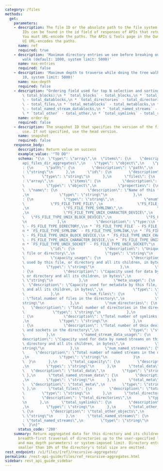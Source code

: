 ```yaml
---
category: /files
methods:
  get:
    parameters:
    - description: The file ID or the absolute path to the file system object. File
        IDs can be found in the id field of responses of APIs that return file attributes.
        You must URL-encode the paths. The APIs & Tools page in the Qumulo Core Web
        UI URL-encodes the paths.
      name: ref
      required: true
    - description: 'Maximum directory entries we see before breaking out of the tree
        walk (default: 1000, system limit: 5000)'
      name: max-entries
      required: false
    - description: 'Maximum depth to traverse while doing the tree walk (default:
        10, system limit: 5000)'
      name: max-depth
      required: false
    - description: "Ordering field used for top N selection and sorting (default:\
        \ total_blocks):\n * `total_blocks` - total_blocks,\n * `total_datablocks`\
        \ - total_datablocks,\n * `total_directories` - total_directories,\n * `total_files`\
        \ - total_files,\n * `total_metablocks` - total_metablocks,\n * `total_named_stream_datablocks`\
        \ - total_named_stream_datablocks,\n * `total_named_streams` - total_named_streams,\n\
        \ * `total_other` - total_other,\n * `total_symlinks` - total_symlinks"
      name: order-by
      required: false
    - description: The snapshot ID that specifies the version of the filesystem to
        use. If not specified, use the head version.
      name: snapshot
      required: false
    response_body:
      description: Return value on success
      example_value: '"TO DO"'
      schema: "{\n  \"type\": \"array\",\n  \"items\": {\n    \"description\": \"\
        api_files_dir_aggregates\",\n    \"type\": \"object\",\n    \"properties\"\
        : {\n      \"path\": {\n        \"description\": \"path\",\n        \"type\"\
        : \"string\"\n      },\n      \"id\": {\n        \"description\": \"id\",\n\
        \        \"type\": \"string\"\n      },\n      \"files\": {\n        \"type\"\
        : \"array\",\n        \"items\": {\n          \"description\": \"files\",\n\
        \          \"type\": \"object\",\n          \"properties\": {\n          \
        \  \"name\": {\n              \"description\": \"Name of this file or directory\"\
        ,\n              \"type\": \"string\"\n            },\n            \"type\"\
        : {\n              \"type\": \"string\",\n              \"enum\": [\n    \
        \            \"FS_FILE_TYPE_FILE\",\n                \"FS_FILE_TYPE_DIRECTORY\"\
        ,\n                \"FS_FILE_TYPE_SYMLINK\",\n                \"FS_FILE_TYPE_UNIX_PIPE\"\
        ,\n                \"FS_FILE_TYPE_UNIX_CHARACTER_DEVICE\",\n             \
        \   \"FS_FILE_TYPE_UNIX_BLOCK_DEVICE\",\n                \"FS_FILE_TYPE_UNIX_SOCKET\"\
        \n              ],\n              \"description\": \"type:\\n * `FS_FILE_TYPE_DIRECTORY`\
        \ - FS_FILE_TYPE_DIRECTORY,\\n * `FS_FILE_TYPE_FILE` - FS_FILE_TYPE_FILE,\\\
        n * `FS_FILE_TYPE_SYMLINK` - FS_FILE_TYPE_SYMLINK,\\n * `FS_FILE_TYPE_UNIX_BLOCK_DEVICE`\
        \ - FS_FILE_TYPE_UNIX_BLOCK_DEVICE,\\n * `FS_FILE_TYPE_UNIX_CHARACTER_DEVICE`\
        \ - FS_FILE_TYPE_UNIX_CHARACTER_DEVICE,\\n * `FS_FILE_TYPE_UNIX_PIPE` - FS_FILE_TYPE_UNIX_PIPE,\\\
        n * `FS_FILE_TYPE_UNIX_SOCKET` - FS_FILE_TYPE_UNIX_SOCKET\"\n            },\n\
        \            \"id\": {\n              \"description\": \"Unique ID of this\
        \ file or directory\",\n              \"type\": \"string\"\n            },\n\
        \            \"capacity_usage\": {\n              \"description\": \"Capacity\
        \ used by this file, or directory and all its children, in bytes\",\n    \
        \          \"type\": \"string\"\n            },\n            \"data_usage\"\
        : {\n              \"description\": \"Capacity used for data by this file,\
        \ or directory and all its children, in bytes\",\n              \"type\":\
        \ \"string\"\n            },\n            \"meta_usage\": {\n            \
        \  \"description\": \"Capacity used for metadata by this file, or directory\
        \ and all its children, in bytes\",\n              \"type\": \"string\"\n\
        \            },\n            \"num_files\": {\n              \"description\"\
        : \"Total number of files in the directory\",\n              \"type\": \"\
        string\"\n            },\n            \"num_directories\": {\n           \
        \   \"description\": \"Total number of directories in the directory\",\n \
        \             \"type\": \"string\"\n            },\n            \"num_symlinks\"\
        : {\n              \"description\": \"Total number of symlinks in the directory\"\
        ,\n              \"type\": \"string\"\n            },\n            \"num_other_objects\"\
        : {\n              \"description\": \"Total number of Unix devices, pipes,\
        \ and sockets in the directory\",\n              \"type\": \"string\"\n  \
        \          },\n            \"named_stream_data_usage\": {\n              \"\
        description\": \"Capacity used for data by named streams on this file, or\
        \ directory and all its children, in bytes\",\n              \"type\": \"\
        string\"\n            },\n            \"num_named_streams\": {\n         \
        \     \"description\": \"Total number of named streams in the directory\"\
        ,\n              \"type\": \"string\"\n            }\n          }\n      \
        \  }\n      },\n      \"total_capacity\": {\n        \"description\": \"total_capacity\"\
        ,\n        \"type\": \"string\"\n      },\n      \"total_data\": {\n     \
        \   \"description\": \"total_data\",\n        \"type\": \"string\"\n     \
        \ },\n      \"total_named_stream_data\": {\n        \"description\": \"total_named_stream_data\"\
        ,\n        \"type\": \"string\"\n      },\n      \"total_meta\": {\n     \
        \   \"description\": \"total_meta\",\n        \"type\": \"string\"\n     \
        \ },\n      \"total_files\": {\n        \"description\": \"total_files\",\n\
        \        \"type\": \"string\"\n      },\n      \"total_directories\": {\n\
        \        \"description\": \"total_directories\",\n        \"type\": \"string\"\
        \n      },\n      \"total_symlinks\": {\n        \"description\": \"total_symlinks\"\
        ,\n        \"type\": \"string\"\n      },\n      \"total_other_objects\":\
        \ {\n        \"description\": \"total_other_objects\",\n        \"type\":\
        \ \"string\"\n      },\n      \"total_named_streams\": {\n        \"description\"\
        : \"total_named_streams\",\n        \"type\": \"string\"\n      }\n    }\n\
        \  }\n}"
      status_code: '200'
    summary: Return aggregated data for this directory and its children. It does a
      breadth-first traversal of directories up to the user-specified limit (see max_entries
      and max_depth parameters) or system-imposed limit. Directory entries that are
      smaller than 10% of the directory's total size are omitted.
rest_endpoint: /v1/files/{ref}/recursive-aggregates/
permalink: /rest-api-guide/files/ref_recursive-aggregates.html
sidebar: rest_api_guide_sidebar
---
```

